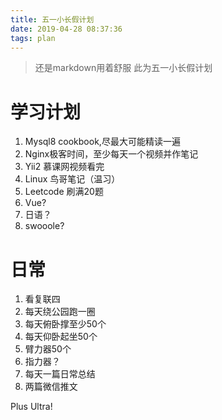```yaml
---
title: 五一小长假计划
date: 2019-04-28 08:37:36
tags: plan
---
```

> 还是markdown用着舒服
> 此为五一小长假计划

 <!-- more -->

 # 学习计划

 1. Mysql8 cookbook,尽最大可能精读一遍
 2. Nginx极客时间，至少每天一个视频并作笔记
 3. Yii2 慕课网视频看完
 4. Linux 鸟哥笔记（温习）
 5. Leetcode 刷满20题
 6. Vue?
 7. 日语？
 8. swooole?

 # 日常
 1. 看复联四
 2. 每天绕公园跑一圈
 3. 每天俯卧撑至少50个
 4. 每天仰卧起坐50个
 5. 臂力器50个
 6. 指力器？
 7. 每天一篇日常总结
 8. 两篇微信推文


 Plus Ultra!